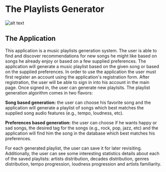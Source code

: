 # The Playlists Generator
![alt text](https://i.imgur.com/UX9EP4P.png)


## The Application
This application is a music playlists generation system.  The user is able to find and discover recommendations for new songs he might like based on songs he already enjoy or based on a few supplied preferences. The application will generate a music playlist based on the given song or based on the supplied preferences. In order to use the application the user must first register an account using the application's registration form. After registration, the user will be able to sign in into his account in the main page. Once signed in, the user can generate new playlsits. The playlist generation algorithm comes in two flavors:

**Song based generation:** the user can choose his favorite song and the application will generate a playlist of songs which best matches the supplied song audio features (e.g., tempo, loudness, etc). 

**Preferences based generation:** the user can choose if he wants happy or sad songs, the desired tag for the songs (e.g., rock, pop, jazz, etc)  and the application will find him the song in the database which best matches his preferences.

For each generated playlist, the user can save it for later revisiting. Additionally, the user can see some interesting statistics details about each of the saved playlists: artists distribution, decades distribution, genres distribution, tempo progression, loudness progression and artists familiarity.
